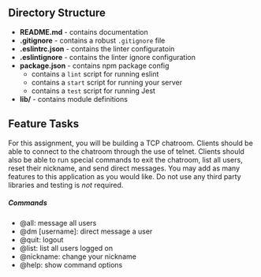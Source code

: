 ## Directory Structure

* **README.md** - contains documentation
* **.gitignore** - contains a robust `.gitignore` file 
* **.eslintrc.json** - contains the linter configuratoin
* **.eslintignore** - contains the linter ignore configuration
* **package.json** - contains npm package config
  * contains a `lint` script for running eslint
  * contains a `start` script for running your server
  * contains a `test` script for running Jest
* **lib/** - contains module definitions

## Feature Tasks  
For this assignment, you will be building a TCP chatroom. Clients should be able to connect to the chatroom through the use of telnet. Clients should also be able to run special commands to exit the chatroom, list all users, reset their nickname, and send direct messages. You may add as many features to this application as you would like. Do not use any third party libraries and testing is *not* required.

##### Commands
* @all: message all users
* @dm [username]: direct message a user
* @quit: logout
* @list: list all users logged on
* @nickname: change your nickname
* @help: show command options
